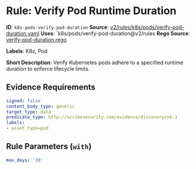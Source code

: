 # Rule: Verify Pod Runtime Duration

**ID**: `k8s-pods-verify-pod-duration`
**Source**: [v2/rules/k8s/pods/verify-pod-duration.yaml](https://github.com/scribe-public/sample-policies/v2/rules/k8s/pods/verify-pod-duration.yaml)
**Uses**: `k8s/pods/verify-pod-duration@v2/rules
**Rego Source**: [verify-pod-duration.rego](https://github.com/scribe-public/sample-policies/v2/rules/k8s/pods/verify-pod-duration.rego)

**Labels**: K8s, Pod

**Short Description**: Verify Kubernetes pods adhere to a specified runtime duration to enforce lifecycle limits.

## Evidence Requirements

```yaml
signed: false
content_body_type: generic
target_type: data
predicate_type: http://scribesecurity.com/evidence/discovery/v0.1
labels:
- asset_type=pod
```
## Rule Parameters (`with`)

```yaml
max_days: '30'
```
